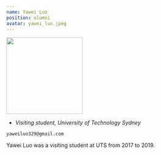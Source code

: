 ```yaml
---
name: Yawei Luo
position: alumni
avatar: yawei_luo.jpeg
---
```


<img width="200" src="{{site.baseurl}}/images/people/{{page.avatar}}" data-action="zoom">

- _Visiting student, University of Technology Sydney_<br>
<!--- _Science coach. Collaborator. Transdisciplinary optimist._-->

<i class="fa fa-envelope-o"></i> `yaweiluo329@gmail.com`

Yawei Luo was a visiting student at UTS from 2017 to 2019.
